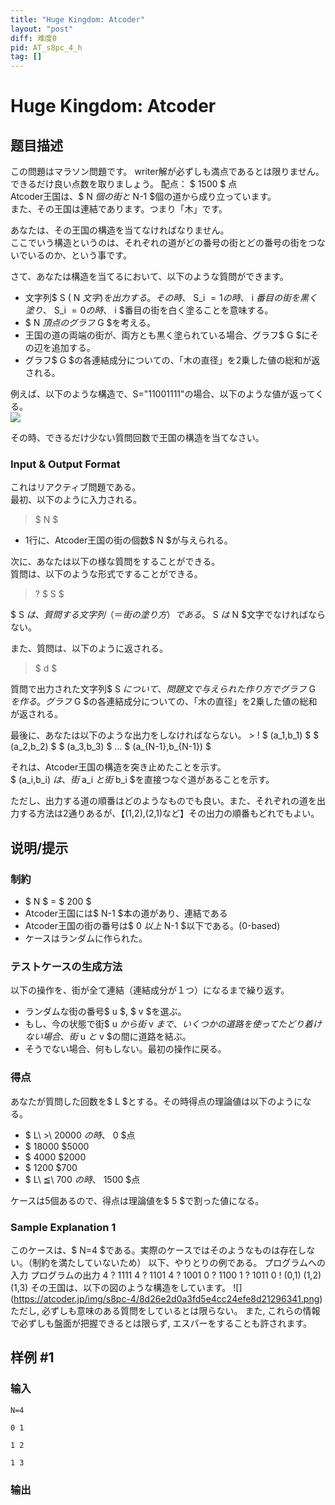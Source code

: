 ```yaml
---
title: "Huge Kingdom: Atcoder"
layout: "post"
diff: 难度0
pid: AT_s8pc_4_h
tag: []
---
```


# Huge Kingdom: Atcoder

## 题目描述

[problemUrl]: https://atcoder.jp/contests/s8pc-4/tasks/s8pc_4_h

この問題はマラソン問題です。 writer解が必ずしも満点であるとは限りません。できるだけ良い点数を取りましょう。 配点： $ 1500 $ 点   
 Atcoder王国は、$ N $個の街と$ N-1 $個の道から成り立っています。  
 また、その王国は連結であります。つまり「木」です。  
  
 あなたは、その王国の構造を当てなければなりません。  
 ここでいう構造というのは、それぞれの道がどの番号の街とどの番号の街をつないでいるのか、という事です。  
  
 さて、あなたは構造を当てるにおいて、以下のような質問ができます。  
- 文字列$ S $($ N $文字)を出力する。その時、$ S_i $=1の時、$ i $番目の街を黒く塗り、$ S_i $=0の時、$ i $番目の街を白く塗ることを意味する。
- $ N $頂点のグラフ$ G $を考える。
- 王国の道の両端の街が、両方とも黒く塗られている場合、グラフ$ G $にその辺を追加する。
- グラフ$ G $の各連結成分についての、「木の直径」を2乗した値の総和が返される。
 
 例えば、以下のような構造で、S="11001111"の場合、以下のような値が返ってくる。  
 ![](https://cdn.luogu.com.cn/upload/vjudge_pic/AT_s8pc_4_h/a45d026945213b7bbcf2e647efe5523467b383a6.png)

 その時、できるだけ少ない質問回数で王国の構造を当てなさい。  
### Input &amp; Output Format

 これはリアクティブ問題である。  
 最初、以下のように入力される。  
  
> $ N $

- 1行に、Atcoder王国の街の個数$ N $が与えられる。
 
  
 次に、あなたは以下の様な質問をすることができる。  
 質問は、以下のような形式ですることができる。  
> ? $ S $

 $ S $は、質問する文字列（＝街の塗り方）である。$ S $は$ N $文字でなければならない。  
  
 また、質問は、以下のように返される。  
> $ d $

 質問で出力された文字列$ S $について、問題文で与えられた作り方でグラフ$ G $を作る。  
 グラフ$ G $の各連結成分についての、「木の直径」を2乗した値の総和が返される。  
  
 最後に、あなたは以下のような出力をしなければならない。 > ! $ (a_1,b_1) $ $ (a_2,b_2) $ $ (a_3,b_3) $ … $ (a_{N-1},b_{N-1}) $

 それは、Atcoder王国の構造を突き止めたことを示す。  
 $ (a_i,b_i) $は、街$ a_i $と街$ b_i $を直接つなぐ道があることを示す。  
  
 ただし、出力する道の順番はどのようなものでも良い。また、それぞれの道を出力する方法は2通りあるが、【(1,2),(2,1)など】その出力の順番もどれでもよい。

## 说明/提示

### 制約

- $ N $ = $ 200 $
- Atcoder王国には$ N-1 $本の道があり、連結である
- Atcoder王国の街の番号は$ 0 $以上$ N-1 $以下である。(0-based)
- ケースはランダムに作られた。

### テストケースの生成方法

 以下の操作を、街が全て連結（連結成分が１つ）になるまで繰り返す。  
- ランダムな街の番号$ u $, $ v $を選ぶ。
- もし、今の状態で街$ u $から街$ v $まで、いくつかの道路を使ってたどり着けない場合、街$ u $と$ v $の間に道路を結ぶ。
- そうでない場合、何もしない。最初の操作に戻る。

### 得点

 あなたが質問した回数を$ L $とする。その時得点の理論値は以下のようになる。

- $ L\ >\ 20000 $の時、$ 0 $点
- $ 18000 $5000
- $ 4000 $2000
- $ 1200 $700
- $ L\ ≦\ 700 $の時、$ 1500 $点
 
  
 ケースは5個あるので、得点は理論値を$ 5 $で割った値になる。  
### Sample Explanation 1

このケースは、$ N=4 $である。実際のケースではそのようなものは存在しない。（制約を満たしていないため） 以下、やりとりの例である。 プログラムへの入力 プログラムの出力 4 ? 1111 4 ? 1101 4 ? 1001 0 ? 1100 1 ? 1011 0 ! (0,1) (1,2) (1,3) その王国は、以下の図のような構造をしています。 !\[\](https://atcoder.jp/img/s8pc-4/8d26e2d0a3fd5e4cc24efe8d21296341.png) ただし, 必ずしも意味のある質問をしているとは限らない。 また, これらの情報で必ずしも盤面が把握できるとは限らず, エスパーをすることも許されます。

## 样例 #1

### 输入

```
N=4
0 1
1 2
1 3
```

### 输出

```

```


